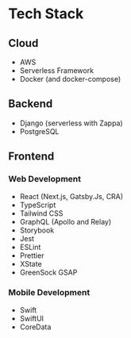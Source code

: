 # Tech Stack

## Cloud
- AWS
- Serverless Framework
- Docker (and docker-compose)

## Backend
- Django (serverless with Zappa)
- PostgreSQL

## Frontend

### Web Development
- React (Next.js, Gatsby.Js, CRA)
- TypeScript
- Tailwind CSS
- GraphQL (Apollo and Relay)
- Storybook
- Jest
- ESLint
- Prettier
- XState
- GreenSock GSAP

### Mobile Development
- Swift
- SwiftUI
- CoreData
